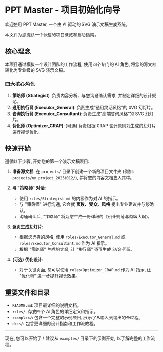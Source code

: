 # PPT Master - 项目初始化向导

欢迎使用 PPT Master, 一个由 AI 驱动的 SVG 演示文稿生成系统。

本文件为您提供一个快速的项目概览和启动指南。

## 核心理念

本项目通过模拟一个设计团队的工作流程, 使用四个专门的 AI 角色, 将您的源文档转化为专业级的 SVG 演示文稿。

### 四大核心角色

1.  **策略师 (Strategist)**: 负责内容分析、与您沟通确认需求, 并制定详细的设计规范。
2.  **通用执行师 (Executor_General)**: 负责生成"通用灵活风格"的 SVG 幻灯片。
3.  **咨询执行师 (Executor_Consultant)**: 负责生成"高端咨询风格"的 SVG 幻灯片。
4.  **优化师 (Optimizer_CRAP)**: (可选) 负责根据 CRAP 设计原则对生成的幻灯片进行视觉优化。

## 快速开始

遵循以下步骤, 开始您的第一个演示文稿项目:

1.  **准备源文档**: 在 `projects/` 目录下创建一个新的项目文件夹 (例如: `projects/my_project_20251012/`), 并将您的内容文档放入其中。

2.  **与 "策略师" 对话**:
    *   使用 `roles/Strategist.md` 的内容作为对 AI 的指示。
    *   与 "策略师" 进行沟通, 它会就 **页数、受众、风格** 提出专业建议并与您确认。
    *   沟通确认后, "策略师" 将为您生成一份详细的《设计规范与内容大纲》。

3.  **逐页生成幻灯片**:
    *   根据您选择的风格, 使用 `roles/Executor_General.md` 或 `roles/Executor_Consultant.md` 作为 AI 指示。
    *   根据 "策略师" 生成的大纲, 让 "执行师" 逐页生成 SVG 代码。

4.  **(可选) 优化设计**:
    *   对于关键页面, 您可以使用 `roles/Optimizer_CRAP.md` 作为 AI 指示, 让 "优化师" 进一步提升视觉效果。

## 重要文件和目录

*   `README.md`: 项目最详细的说明文档。
*   `roles/`: 存放四个 AI 角色的详细定义和指示。
*   `examples/`: 包含一个完整的示例项目, 展示了从输入到输出的全过程。
*   `docs/`: 包含更详细的设计指南和工作流教程。

---

现在, 您可以开始了！建议从 `examples/` 目录下的示例开始, 以了解完整的工作流程。
